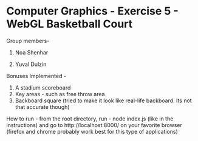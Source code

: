 # Computer Graphics - Exercise 5 - WebGL Basketball Court

Group members- 

1. Noa Shenhar

2. Yuval Dulzin


Bonuses Implemented - 
1. A stadium scoreboard 
2. Key areas - such as free throw area
3. Backboard square (tried to make it look like real-life backboard. Its not that accurate though)

How to run - from the root directory, run - node index.js (like in the instructions)
and go to http://localhost:8000/ on your favorite browser (firefox and chrome probably work best for this type of applications)
